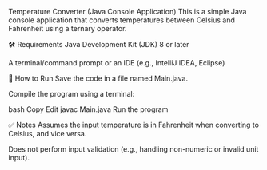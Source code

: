 Temperature Converter (Java Console Application)
This is a simple Java console application that converts temperatures between Celsius and Fahrenheit using a ternary operator.

🛠 Requirements
Java Development Kit (JDK) 8 or later

A terminal/command prompt or an IDE (e.g., IntelliJ IDEA, Eclipse)

🚀 How to Run
Save the code in a file named Main.java.

Compile the program using a terminal:

bash
Copy
Edit
javac Main.java
Run the program

✅ Notes
Assumes the input temperature is in Fahrenheit when converting to Celsius, and vice versa.

Does not perform input validation (e.g., handling non-numeric or invalid unit input).
